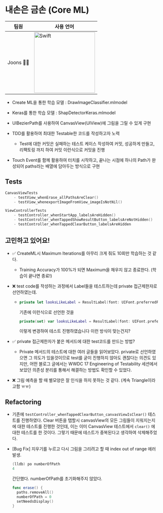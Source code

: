 # 내손은 금손 (Core ML)

| 팀원     | 사용 언어                                                    |
| -------- | ------------------------------------------------------------ |
| Joons 🏄‍♂️ | <img width="200" alt="Swift" src="https://user-images.githubusercontent.com/40102795/114259983-f7a4f480-9a0c-11eb-8f57-2da635febfd9.png"> |

- Create ML을 통한 학습 모델 : DrawImageClassifier.mlmodel
- Keras를 통한 학습 모델 : ShapDetectorKeras.mlmodel

- UIBezierPath를 사용하여 CanvasView(UIView)에 그림을 그릴 수 있게 구현
- TDD를 활용하여 최대한 Testable한 코드를 작성하고자 노력 
  - Test에 대한 커밋은 실패하는 테스트 케이스 작성하여 커밋, 성공하게 만들고, 리팩토링 까지 하여 커밋 이런식으로 커밋을 진행
- Touch Event를 함께 활용하여 터치를 시작하고, 끝나는 시점에 하나의 Path가 완성되어 paths라는 배열에 담아두는 방식으로 구현



## Tests

```swift
CanvasViewTests
	- testView_whenErase_allPathsAreClear()
 	- testView_whenexportImageFromView_imageIsNotNil()

ViewControllerTests
	- testController_whenStartApp_labelsAreHidden()
	- testController_whenTappedShowResultButton_labelsAreNotHidden()
	- testController_whenTappedClearButton_labelsAreHidden
```





## 고민하고 있어요!

- ✅ CreateML시 Maximum Iterations를 아무리 크게 줘도 10회만 학습하는 것 같다. 

  - Training Accuracy가 100%가 되면 Maximum을 채우지 않고 종료한다. (학습이 끝나면 종료!)

- ❌ test code를 작성하는 과정에서 Label들을 테스트하는데 private 접근제한자로 선언하였는데. 

  - ```swift
    private let looksLikeLabel = ResultLabel(font: UIFont.preferredFont(forTextStyle: .title1))
    ```

    기존에 이런식으로 선언한 것을

    ```swift
    private(set) var looksLikeLabel = ResultLabel(font: UIFont.preferredFont(forTextStyle: .title1))
    ```

    이렇게 변경하여 테스트 진행하였습니다 이런 방식이 맞는건지?

- ✅ private 접근제한자가 붙은 메서드에 대한 test코드를 만드는 방법?

  - Private 메서드의 테스트에 대한 여러 글들을 읽어보았다. private로 선언하였으면 그 의도가 있을것이므로 test를 굳이 진행하지 않아도 괜찮다는 의견도 있지만, 어떤 블로그 글에서는 WWDC 17 Engineering of Testability 세션에서 보았던 의존성 분리를 통해서 해결하는 방법도 확인할 수 있었다.  
  
- ❌ 그림 예측을 할 때 별모양은 잘 인식을 하지 못하는 것 같다. (계속 Triangle이라고함 ㅠㅠ)



## Refactoring

- 기존에 `testController_whenTappedClearButton_canvasViewIsClear()` 테스트를 진행하였다. Clear 버튼을 탭할시 canvasView의 모든 그림들이 지워지는지에 대한 테스트를 진행한 것인데, 이는 이미 CanvasView 테스트에서 `clear()` 에 대한 테스트를 한 것이다. 그렇기 때문에 테스트가 중복된다고 생각하여 삭제해주었다.

- [Bug Fix] 지우기를 누르고 다시 그림을 그리려고 할 때 index out of range 에러 발생.

  ```swift
  (lldb) po numberOfPath
  4
  ```

  간단했다. numberOfPath를 초기화해주지 않았다.

  ```swift
  func erase() {
    paths.removeAll()
    numberOfPath = 0
    setNeedsDisplay()
  }
  ```

